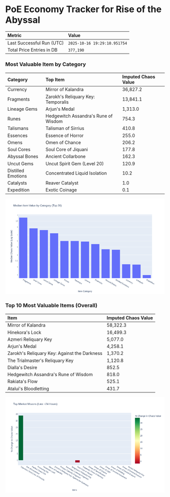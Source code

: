 # PoE Economy Tracker for Rise of the Abyssal

<!-- START_MAINTENANCE -->
| Metric | Value |
|:---|:---|
| Last Successful Run (UTC) | `2025-10-16 19:29:10.951754` |
| Total Price Entries in DB | `377,190` |

<!-- END_MAINTENANCE -->

<!-- START_DATAFRAME_DEBUG -->
<!-- END_DATAFRAME_DEBUG -->

<!-- START_CATEGORY_ANALYSIS -->
### Most Valuable Item by Category
| Category | Top Item | Imputed Chaos Value |
| :--- | :--- | :--- |
| Currency | Mirror of Kalandra | 36,827.2 |
| Fragments | Zarokh's Reliquary Key: Temporalis | 13,841.1 |
| Lineage Gems | Arjun's Medal | 1,313.0 |
| Runes | Hedgewitch Assandra's Rune of Wisdom | 754.3 |
| Talismans | Talisman of Sirrius | 410.8 |
| Essences | Essence of Horror | 255.0 |
| Omens | Omen of Chance | 206.2 |
| Soul Cores | Soul Core of Jiquani | 177.8 |
| Abyssal Bones | Ancient Collarbone | 162.3 |
| Uncut Gems | Uncut Spirit Gem (Level 20) | 120.9 |
| Distilled Emotions | Concentrated Liquid Isolation | 10.2 |
| Catalysts | Reaver Catalyst | 1.0 |
| Expedition | Exotic Coinage | 0.1 |


![Category Analysis Chart](charts/category_analysis.png)
<!-- END_ANALYSIS -->

<!-- START_ANALYSIS -->
### Top 10 Most Valuable Items (Overall)
| Item | Imputed Chaos Value |
| :--- | :--- |
| Mirror of Kalandra | 58,322.3 |
| Hinekora's Lock | 16,499.3 |
| Azmeri Reliquary Key | 5,077.0 |
| Arjun's Medal | 4,258.1 |
| Zarokh's Reliquary Key: Against the Darkness | 1,370.2 |
| The Trialmaster's Reliquary Key | 1,120.8 |
| Dialla's Desire | 852.5 |
| Hedgewitch Assandra's Rune of Wisdom | 818.0 |
| Rakiata's Flow | 525.1 |
| Atalui's Bloodletting | 431.7 |


![Market Movers Chart](charts/market_movers.png)
<!-- END_ANALYSIS -->
